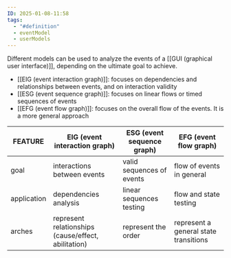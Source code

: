```yaml
---
ID: 2025-01-08-11:58
tags:
  - "#definition"
  - eventModel
  - userModels
---
```

Different models can be used to analyze the events of a [[GUI (graphical user interface)]], depending on the ultimate goal to achieve.
- [[EIG (event interaction graph)]]: focuses on dependencies and relationships between events, and on interaction validity
- [[ESG (event sequence graph)]]: focuses on linear flows or timed sequences of events 
- [[EFG (event flow graph)]]: focuses on the overall flow of the events. It is a more general approach

| FEATURE     | EIG (event interaction graph)                       | ESG (event sequence graph) | EFG (event flow graph)                |
| ----------- | --------------------------------------------------- | -------------------------- | ------------------------------------- |
| goal        | interactions between events                         | valid sequences of events  | flow of events in general             |
| application | dependencies analysis                               | linear sequences testing   | flow and state testing                |
| arches      | represent relationships (cause/effect, abilitation) | represent the order        | represent a general state transitions |

